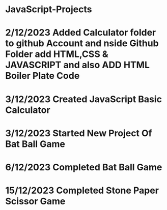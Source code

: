 # JavaScript-Projects

# 2/12/2023 Added Calculator folder to github Account and nside Github Folder add HTML,CSS & JAVASCRIPT and also ADD HTML Boiler Plate Code

# 3/12/2023 Created JavaScript Basic Calculator

# 3/12/2023 Started New Project Of Bat Ball Game

# 6/12/2023 Completed Bat Ball Game

# 15/12/2023 Completed Stone Paper Scissor Game
